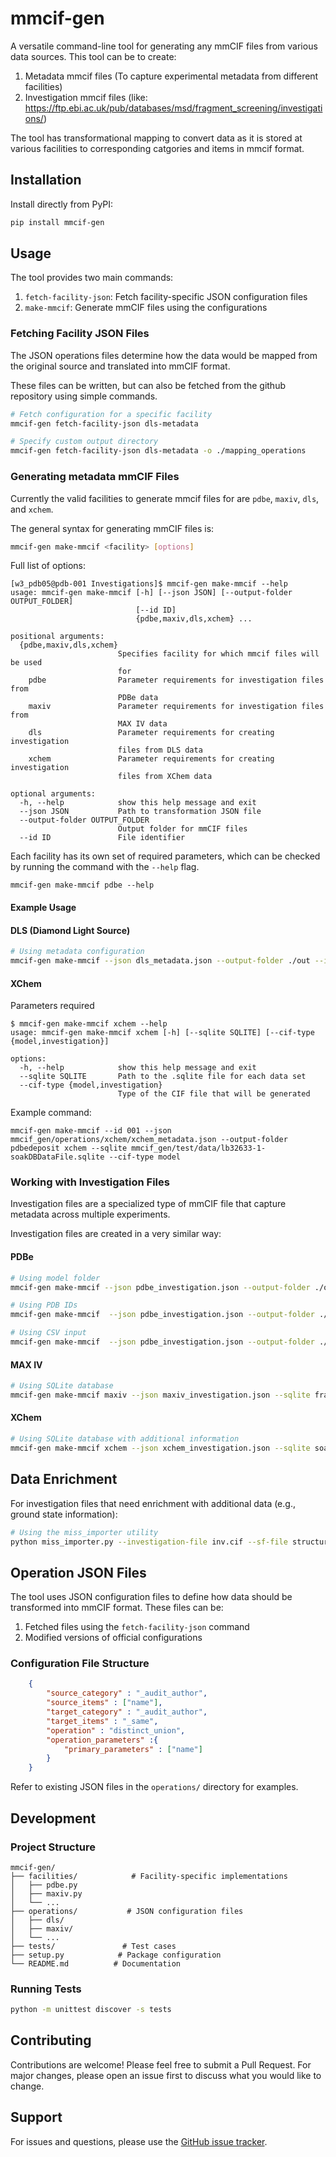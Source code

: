 # mmcif-gen

A versatile command-line tool for generating any mmCIF files from various data sources. This tool can be to create:

1. Metadata mmcif files (To capture experimental metadata from different facilities)
2. Investigation mmcif files (like: https://ftp.ebi.ac.uk/pub/databases/msd/fragment_screening/investigations/)

The tool has transformational mapping to convert data as it is stored at various facilities to corresponding catgories and items in mmcif format.

## Installation

Install directly from PyPI:

```bash
pip install mmcif-gen
```

## Usage

The tool provides two main commands:

1. `fetch-facility-json`: Fetch facility-specific JSON configuration files
2. `make-mmcif`: Generate mmCIF files using the configurations

### Fetching Facility JSON Files

The JSON operations files determine how the data would be mapped from the original source and translated into mmCIF format.

These files can be written, but can also be fetched from the github repository using simple commands.

```bash
# Fetch configuration for a specific facility
mmcif-gen fetch-facility-json dls-metadata

# Specify custom output directory
mmcif-gen fetch-facility-json dls-metadata -o ./mapping_operations
```

### Generating metadata mmCIF Files

Currently the valid facilities to generate mmcif files for are `pdbe`, `maxiv`, `dls`, and `xchem`.

The general syntax for generating mmCIF files is:

```bash
mmcif-gen make-mmcif <facility> [options]
````

Full list of options:
```
[w3_pdb05@pdb-001 Investigations]$ mmcif-gen make-mmcif --help
usage: mmcif-gen make-mmcif [-h] [--json JSON] [--output-folder OUTPUT_FOLDER]
                            [--id ID]
                            {pdbe,maxiv,dls,xchem} ...

positional arguments:
  {pdbe,maxiv,dls,xchem}
                        Specifies facility for which mmcif files will be used
                        for
    pdbe                Parameter requirements for investigation files from
                        PDBe data
    maxiv               Parameter requirements for investigation files from
                        MAX IV data
    dls                 Parameter requirements for creating investigation
                        files from DLS data
    xchem               Parameter requirements for creating investigation
                        files from XChem data

optional arguments:
  -h, --help            show this help message and exit
  --json JSON           Path to transformation JSON file
  --output-folder OUTPUT_FOLDER
                        Output folder for mmCIF files
  --id ID               File identifier
```

Each facility has its own set of required parameters, which can be checked by running the command with the `--help` flag.


```
mmcif-gen make-mmcif pdbe --help
```
#### Example Usage

#### DLS (Diamond Light Source)

```bash
# Using metadata configuration
mmcif-gen make-mmcif --json dls_metadata.json --output-folder ./out --id I_1234 dls --dls-json metadata-from-isypb.json
```

#### XChem
Parameters required
```
$ mmcif-gen make-mmcif xchem --help                                                                      
usage: mmcif-gen make-mmcif xchem [-h] [--sqlite SQLITE] [--cif-type {model,investigation}]

options:
  -h, --help            show this help message and exit
  --sqlite SQLITE       Path to the .sqlite file for each data set
  --cif-type {model,investigation}
                        Type of the CIF file that will be generated
```

Example command:
```
mmcif-gen make-mmcif --id 001 --json mmcif_gen/operations/xchem/xchem_metadata.json --output-folder pdbedeposit xchem --sqlite mmcif_gen/test/data/lb32633-1-soakDBDataFile.sqlite --cif-type model
```

### Working with Investigation Files

Investigation files are a specialized type of mmCIF file that capture metadata across multiple experiments.

Investigation files are created in a very similar way:

#### PDBe

```bash
# Using model folder
mmcif-gen make-mmcif --json pdbe_investigation.json --output-folder ./out --id I_1234 pdbe --model-folder ./models 

# Using PDB IDs
mmcif-gen make-mmcif  --json pdbe_investigation.json --output-folder ./out pdbe  --pdb-ids 6dmn 6dpp 6do8

# Using CSV input
mmcif-gen make-mmcif  --json pdbe_investigation.json --output-folder ./out pdbe --csv-file groups.csv 
```

#### MAX IV

```bash
# Using SQLite database
mmcif-gen make-mmcif maxiv --json maxiv_investigation.json --sqlite fragmax.sqlite --output-folder ./out --id I_1234
```

#### XChem

```bash
# Using SQLite database with additional information
mmcif-gen make-mmcif xchem --json xchem_investigation.json --sqlite soakdb.sqlite --txt ./metadata --deposit ./deposit --output-folder ./out
```


## Data Enrichment

For investigation files that need enrichment with additional data (e.g., ground state information):

```bash
# Using the miss_importer utility
python miss_importer.py --investigation-file inv.cif --sf-file structure.sf --pdb-id 1ABC
```

## Operation JSON Files

The tool uses JSON configuration files to define how data should be transformed into mmCIF format. These files can be:

1. Fetched files using the `fetch-facility-json` command
2. Modified versions of official configurations

### Configuration File Structure

```json
    {
        "source_category" : "_audit_author",
        "source_items" : ["name"],
        "target_category" : "_audit_author",
        "target_items" : "_same",
        "operation" : "distinct_union",
        "operation_parameters" :{
            "primary_parameters" : ["name"]
        }
    }
```

Refer to existing JSON files in the `operations/` directory for examples.


## Development

### Project Structure

```
mmcif-gen/
├── facilities/            # Facility-specific implementations
│   ├── pdbe.py
│   ├── maxiv.py
│   └── ...
├── operations/           # JSON configuration files
│   ├── dls/
│   ├── maxiv/
│   └── ...
├── tests/               # Test cases
├── setup.py            # Package configuration
└── README.md          # Documentation
```

### Running Tests

```bash
python -m unittest discover -s tests
```

## Contributing

Contributions are welcome! Please feel free to submit a Pull Request. For major changes, please open an issue first to discuss what you would like to change.


## Support

For issues and questions, please use the [GitHub issue tracker](https://github.com/PDBeurope/Investigations/issues).